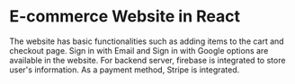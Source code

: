 # E-commerce Website in React
The website has basic functionalities such as adding items to the cart and checkout page. 
Sign in with Email and Sign in with Google options are available in the website. 
For backend server, firebase is integrated to store user's information. As a payment method, Stripe is integrated.


